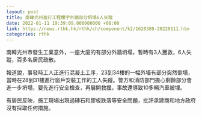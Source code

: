 ```yaml
---
layout: post
title: 南韓光州進行工程樓宇外牆部分坍塌6人失蹤
date: 2022-01-11 19:39:09.000000000 +08:00
link: https://news.rthk.hk/rthk/ch/component/k2/1628389-20220111.htm
categories: rthk
---
```


南韓光州市發生工業意外，一座大廈的有部分外牆坍塌，暫時有3人獲救，6人失蹤，百多名居民疏散。

報道說，事發時工人正進行混凝土工序，23到34樓的一幅外墻有部分突然倒塌，當時在28到31樓進行窗戶安裝工作的工人失蹤。警方和消防部門擔心剩餘部分會進一步坍塌，要先進行安全檢查，再展開救援。事故還導致10多輛汽車被埋。

有居民反映，施工現場出現過磚石和膠板跌落等安全問題，批評承建商和地方政府沒有採取任何措施。
